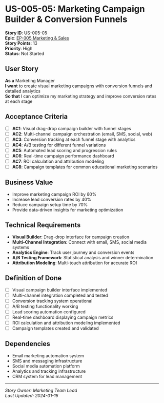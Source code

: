 # US-005-05: Marketing Campaign Builder & Conversion Funnels

**Story ID**: US-005-05  
**Epic**: [EP-005 Marketing & Sales](../epics/EP-005-Marketing-Sales.md)  
**Story Points**: 13  
**Priority**: High  
**Status**: Not Started  

## User Story

**As a** Marketing Manager  
**I want** to create visual marketing campaigns with conversion funnels and detailed analytics  
**So that** I can optimize my marketing strategy and improve conversion rates at each stage

## Acceptance Criteria

- [ ] **AC1**: Visual drag-drop campaign builder with funnel stages
- [ ] **AC2**: Multi-channel campaign orchestration (email, SMS, social, web)
- [ ] **AC3**: Conversion tracking at each funnel stage with analytics
- [ ] **AC4**: A/B testing for different funnel variations
- [ ] **AC5**: Automated lead scoring and progression rules
- [ ] **AC6**: Real-time campaign performance dashboard
- [ ] **AC7**: ROI calculation and attribution modeling
- [ ] **AC8**: Campaign templates for common educational marketing scenarios

## Business Value

- Improve marketing campaign ROI by 60%
- Increase lead conversion rates by 40%
- Reduce campaign setup time by 70%
- Provide data-driven insights for marketing optimization

## Technical Requirements

- **Visual Builder**: Drag-drop interface for campaign creation
- **Multi-Channel Integration**: Connect with email, SMS, social media systems
- **Analytics Engine**: Track user journey and conversion events
- **A/B Testing Framework**: Statistical analysis and winner determination
- **Attribution Modeling**: Multi-touch attribution for accurate ROI

## Definition of Done

- [ ] Visual campaign builder interface implemented
- [ ] Multi-channel integration completed and tested
- [ ] Conversion tracking system operational
- [ ] A/B testing functionality working
- [ ] Lead scoring automation configured
- [ ] Real-time dashboard displaying campaign metrics
- [ ] ROI calculation and attribution modeling implemented
- [ ] Campaign templates created and validated

## Dependencies

- Email marketing automation system
- SMS and messaging infrastructure
- Social media automation platform
- Analytics and tracking infrastructure
- CRM system for lead management

---

*Story Owner: Marketing Team Lead*  
*Last Updated: 2024-01-18*